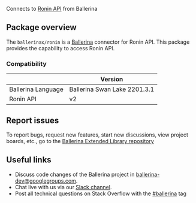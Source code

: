 Connects to [Ronin API](https://www.roninapp.com/api) from Ballerina

## Package overview
The `ballerinax/ronin` is a [Ballerina](https://ballerina.io/) connector for Ronin API.
This package provides the capability to access Ronin API.

### Compatibility
|                               | Version                         |
|-------------------------------|---------------------------------|
| Ballerina Language            | Ballerina Swan Lake 2201.3.1      | 
| Ronin API                     | v2                              |

## Report issues
To report bugs, request new features, start new discussions, view project boards, etc., go to the [Ballerina Extended Library repository](https://github.com/ballerina-platform/ballerina-extended-library)

## Useful links
- Discuss code changes of the Ballerina project in [ballerina-dev@googlegroups.com](mailto:ballerina-dev@googlegroups.com).
- Chat live with us via our [Slack channel](https://ballerina.io/community/slack/).
- Post all technical questions on Stack Overflow with the [#ballerina](https://stackoverflow.com/questions/tagged/ballerina) tag

